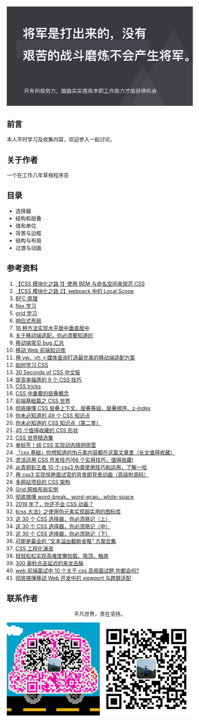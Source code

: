 ![image](./img/timg.jpg)
<br>

## 前言

本人平时学习及收集内容，欢迎参入一起讨论。

## 关于作者

一个在工作八年草根程序员

## 目录

- 选择器
- 结构和层叠
- 值和单位
- 背景与边框
- 结构与布局
- 过渡与动画

## 参考资料

1. [【CSS 模块化之路 1】使用 BEM 与命名空间来规范 CSS](https://github.com/alienzhou/blog/issues/14)
2. [【CSS 模块化之路 2】webpack 中的 Local Scope](https://github.com/alienzhou/blog/issues/15)
3. [BFC 原理](https://github.com/ftTony/blog/issues/1)
4. [flex 学习](https://github.com/ftTony/blog/issues/10)
5. [grid 学习](https://www.zcfy.cc/article/learn-css-grid-a-guide-to-learning-css-grid-jonathan-suh)
6. [响应式布局](https://github.com/ljianshu/Blog/issues/38)
7. [16 种方法实现水平居中垂直居中](https://juejin.im/post/58f818bbb123db006233ab2a)
8. [关于移动端适配，你必须要知道的](https://juejin.im/post/5cddf289f265da038f77696c)
9. [移动端常见 bug 汇总](https://juejin.im/post/5af918636fb9a07ac5603ecb)
10. [移动 Web 前端知识库](https://github.com/AlloyTeam/Mars)
11. [用 vw、vh ＋媒体查询打造最完美的移动端适配方案](https://juejin.im/post/5cf0d8fb6fb9a07ee9585681)
12. [如何学习 CSS](https://mp.weixin.qq.com/s/ZM3WPlQkvNr7OIJvDfjQ3A)
13. [30 Seconds of CSS 中文版](https://github.com/kujian/30-seconds-of-css)
14. [提高幸福感的 9 个 CSS 技巧](https://mp.weixin.qq.com/s?__biz=MzAxODE2MjM1MA==&mid=2651556405&idx=1&sn=560b673b36263fb727cddc2b137a8ca5&chksm=80255df4b752d4e25853cd50351896f524c37e533d3ef8bf72e5dfa848d7209c7097bdcea80f&scene=21#wechat_redirect)
15. [CSS tricks](https://github.com/QiShaoXuan/css_tricks)
16. [CSS 中重要的层叠概念](https://juejin.im/post/5ba4efe36fb9a05cf52ac192)
17. [前端基础篇之 CSS 世界](https://juejin.im/post/5ce607a7e51d454f6f16eb3d)
18. [彻底搞懂 CSS 层叠上下文、层叠等级、层叠顺序、z-index](https://juejin.im/post/5b876f86518825431079ddd6)
19. [你未必知道的 49 个 CSS 知识点](https://juejin.im/post/5d3eca78e51d4561cb5dde12)
20. [你未必知道的 CSS 知识点（第二季）](https://juejin.im/post/5d9ec8b0518825651b1dffa3)
21. [45 个值得收藏的 CSS 形状](https://github.com/qq449245884/xiaozhi/issues/42)
22. [CSS 世界精选集](https://mp.weixin.qq.com/s/W8-Cu8Mjh00Rze5o4bFKag)
23. [单标签！纯 CSS 实现动态晴阴雨雪](https://juejin.im/post/5d2716ab5188257b775d35ba)
24. [「css 基础」你想知道的伪元素内容都在这篇文章里（长文值得收藏）](https://mp.weixin.qq.com/s/a8tGcnhYvq0zlkWuBHoQ-w)
25. [灵活运用 CSS 开发技巧(66 个实用技巧，值得收藏)](https://juejin.im/post/5d4d0ec651882549594e7293)
26. [从青铜到王者 10 个 css3 伪类使用技巧和运用，了解一哈](https://juejin.im/post/5b6d0c5cf265da0f504a837f)
27. [用 css3 实现惊艳面试官的背景即背景动画（高级附源码）](https://juejin.im/post/5d86fc096fb9a06ae94d6d7a)
28. [多网站项目的 CSS 架构](https://mp.weixin.qq.com/s/Zyimaq5bzdJfVjS8oXX9Tg)
29. [Grid 网格布局实例](https://mp.weixin.qq.com/s/jCulRlNC0990lYSBsEFJag)
30. [彻底搞懂 word-break、word-wrap、white-space](https://mp.weixin.qq.com/s/revhs0WEGiew-OSNQVMZGw)
31. [2019 年了，你还不会 CSS 动画？](https://juejin.im/post/5cdd178ee51d456e811d279b)
32. [《css 大法》之使用伪元素实现超实用的图标库](https://mp.weixin.qq.com/s/udMV3ocpdj7Ks9xmPV2xdg)
33. [这 30 个 CSS 选择器，你必须熟记（上）](https://mp.weixin.qq.com/s/SGoK-eRb1KwtSN9X81SXzw)
34. [这 30 个 CSS 选择器，你必须熟记（中）](https://mp.weixin.qq.com/s/-MXNffO2rRoksyRjDb8hdA)
35. [这 30 个 CSS 选择器，你必须熟记（下）](https://mp.weixin.qq.com/s/ngdGJ-qzbLDqt0Mj9rPq4w)
36. [可能是最全的 “文本溢出截断省略” 方案合集](https://mp.weixin.qq.com/s/HhSdZ1RBSRZt9I84qZj6oA)
37. [CSS 工程化演进](https://zhuanlan.zhihu.com/p/32117359)
38. [轻轻松松实现高难度懒加载、吸顶、触底](https://mp.weixin.qq.com/s/uRMYrxaduPaMkc97Upjkqg)
39. [300 毫秒点击延迟的来龙去脉](https://mp.weixin.qq.com/s/VruiJehI31HaE6HflyCHrQ)
40. [web 前端面试中 10 个关于 css 高频面试题,你都会吗?](https://mp.weixin.qq.com/s/YZ2J4BRryoEBbKH7rqXjzA)
41. [彻底搞懂移动 Web 开发中的 viewport 与跨屏适配](https://mp.weixin.qq.com/s/Qur8JLPdqxm7xIIOjuXmSQ)

## 联系作者

<div align="center">
    <p>
        平凡世界，贵在坚持。
    </p>
    <img src="./img/contact.png" />
</div>
